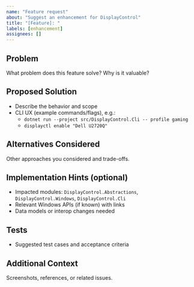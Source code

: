 ```yaml
---
name: "Feature request"
about: "Suggest an enhancement for DisplayControl"
title: "[Feature]: "
labels: [enhancement]
assignees: []
---
```


## Problem
What problem does this feature solve? Why is it valuable?

## Proposed Solution
- Describe the behavior and scope
- CLI UX (example commands/flags), e.g.:
  - `dotnet run --project src/DisplayControl.Cli -- profile gaming`
  - `displayctl enable "Dell U2720Q"`

## Alternatives Considered
Other approaches you considered and trade-offs.

## Implementation Hints (optional)
- Impacted modules: `DisplayControl.Abstractions`, `DisplayControl.Windows`, `DisplayControl.Cli`
- Relevant Windows APIs (if known) with links
- Data models or interop changes needed

## Tests
- Suggested test cases and acceptance criteria

## Additional Context
Screenshots, references, or related issues.

